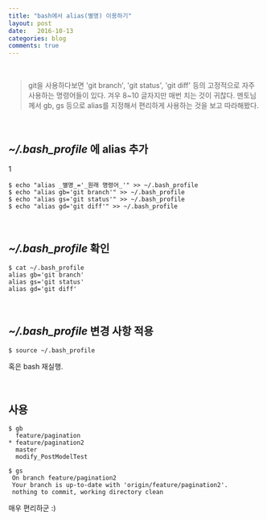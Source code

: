 ```yaml
---
title: "bash에서 alias(별명) 이용하기"
layout: post
date:   2016-10-13
categories: blog
comments: true
---
```


<br>  

> git을 사용하다보면 'git branch', 'git status', 'git diff' 등의 고정적으로 자주 사용하는 명령어들이 있다. 겨우 8~10 글자지만 매번 치는 것이 귀찮다. 멘토님께서 gb, gs 등으로 alias를 지정해서 편리하게 사용하는 것을 보고 따라해봤다.

<br>  

## _~/.bash_profile_ 에 alias 추가
1
```
$ echo "alias _별명_='_원래 명령어_'" >> ~/.bash_profile
$ echo "alias gb='git branch'" >> ~/.bash_profile
$ echo "alias gs='git status'" >> ~/.bash_profile
$ echo "alias gd='git diff'" >> ~/.bash_profile
```

<br>  

## _~/.bash_profile_ 확인   

```
$ cat ~/.bash_profile
alias gb='git branch'
alias gs='git status'
alias gd='git diff'
```  

<br>  

## _~/.bash_profile_ 변경 사항 적용   

```
$ source ~/.bash_profile
```  

혹은 bash 재실행.  


<br>

## 사용   

```
$ gb
  feature/pagination
* feature/pagination2
  master
  modify_PostModelTest

$ gs
 On branch feature/pagination2
 Your branch is up-to-date with 'origin/feature/pagination2'.
 nothing to commit, working directory clean
```  

매우 편리하군 :)  
